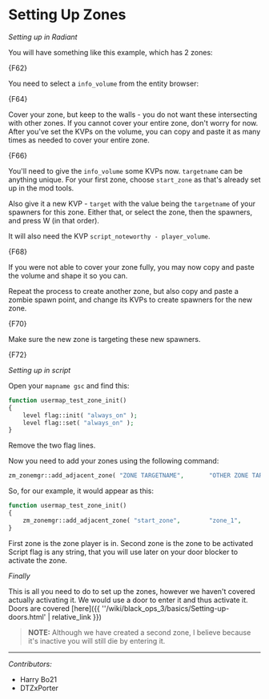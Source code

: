 # Setting Up Zones

*Setting up in Radiant*

You will have something like this example, which has 2 zones:

{F62}

You need to select a `info_volume` from the entity browser:

{F64}

Cover your zone, but keep to the walls - you do not want these intersecting with other zones. If you cannot cover your entire zone, don't worry for now. After you've set the KVPs on the volume, you can copy and paste it as many times as needed to cover your entire zone.

{F66}

You'll need to give the `info_volume` some KVPs now. `targetname` can be anything unique. For your first zone, choose `start_zone` as that's already set up in the mod tools.

Also give it a new KVP - `target` with the value being the `targetname` of your spawners for this zone. Either that, or select the zone, then the spawners, and press W (in that order).

It will also need the KVP `script_noteworthy - player_volume`.

{F68}

If you were not able to cover your zone fully, you may now copy and paste the volume and shape it so you can.

Repeat the process to create another zone, but also copy and paste a zombie spawn point, and change its KVPs to create spawners for the new zone.

{F70}

Make sure the new zone is targeting these new spawners.

{F72}

*Setting up in script*

Open your `mapname gsc` and find this:

``` php
function usermap_test_zone_init()
{
	level flag::init( "always_on" );
	level flag::set( "always_on" );
}	
```

Remove the two flag lines.

Now you need to add your zones using the following command:

``` php
zm_zonemgr::add_adjacent_zone( "ZONE TARGETNAME",		"OTHER ZONE TARGETNAME",		"SCRIPT FLAG TO ACTIVATE ZONE" );
```

So, for our example, it would appear as this:

``` php
function usermap_test_zone_init()
{
	zm_zonemgr::add_adjacent_zone( "start_zone",		"zone_1",		"open_zone_1" );
}
```

First zone is the zone player is in.
Second zone is the zone to be activated
Script flag is any string, that you will use later on your door blocker to activate the zone.

*Finally*

This is all you need to do to set up the zones, however we haven't covered actually activating it. We would use a door to enter it and thus activate it. Doors are covered [here]({{ ''/wiki/black_ops_3/basics/Setting-up-doors.html' | relative_link }})

> **NOTE:** Although we have created a second zone, I believe because it's inactive you will still die by entering it.

---

_Contributors:_
- Harry Bo21
- DTZxPorter